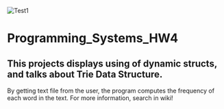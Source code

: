 ![Test1](https://koenig-media.raywenderlich.com/uploads/2016/10/SwiftAlgClub_TrieData-trie-5-yoda.png)
# Programming_Systems_HW4
## This projects displays using of dynamic structs, and talks about Trie Data Structure.
By getting text file from the user, the program computes the frequency of each word in the text.
For more information, search in wiki!
